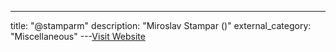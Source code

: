 ---
title: "@stamparm"
description: "Miroslav Stampar ()"
external_category: "Miscellaneous"
---[Visit Website](https://github.com/stamparm)

